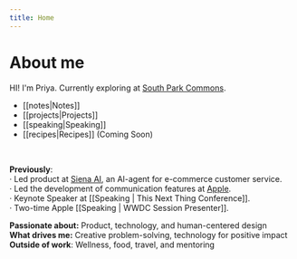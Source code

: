 ```yaml
---
title: Home
---
```

# About me
HI! I'm Priya. Currently exploring at [South Park Commons](https://www.southparkcommons.com/). 

- [[notes|Notes]]
- [[projects|Projects]]
- [[speaking|Speaking]]
- [[recipes|Recipes]] (Coming Soon)
<br>


**Previously**:  
· Led product at [Siena AI](https://www.siena.cx/), an AI-agent for e-commerce customer service.  
· Led the development of communication features at [Apple](https://www.apple.com/).  
· Keynote Speaker at [[Speaking | This Next Thing Conference]].  
· Two-time Apple [[Speaking | WWDC Session Presenter]].  
  
**Passionate about:** Product, technology, and human-centered design  
**What drives me:** Creative problem-solving, technology for positive impact  
**Outside of work**: Wellness, food, travel, and mentoring

